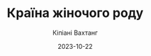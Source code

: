 ---
layout: default
modal-id: 34
date: 2023-10-22
title: Країна жіночого роду
author: Кіпіані Вахтанг
author_label: Автор
img: krayina-zhinochogo-rodu-kipiani.jpg
project-date: 2021
category: Нон-фікшн, Біографія
description: "Видатні українки XX століття часто лишаються непомітними. Про долю деяких героїнь цієї книжки хтось, можливо, почує вперше, однак їхню роль в українській історії не варто применшувати. Це лікарки, учительки, учасниці національно-визвольного руху, політув’язнені, журналістки, військовички, культурні діячки… Без них — сильних, активних, відданих — сторінки нашого роду були б зовсім інакшими.
У цій книжці зібрано інтерв’ю, свідчення, архівні документи й довідки про визначних жінок України — матеріали ресурсу «Історична правда». Серед них і унікальне інтерв’ю Квітки Цісик, і розмова з дослідницею жіночого руху Мартою Богачевською-Хом’як, і статті про докторку медицини Розалію Ліфшиць-Винниченко, підпільницю Ірину Тимочку — «Христю», письменницю Олену Телігу, а також про Лесю-українку, маму Георгія Гонгадзе.
Упорядник збірки — український журналіст, історик, головний редактор інтернет-видання «Історична правда», укладач книжки «Справа Василя Стуса» Вахтанг Кіпіані."
---